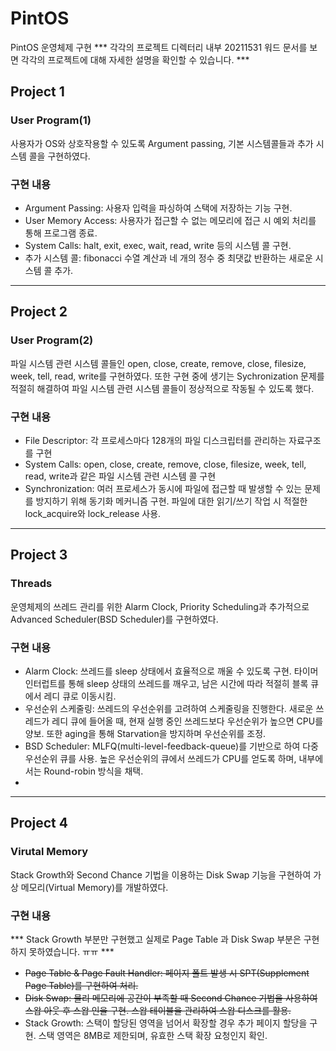 # PintOS
PintOS 운영체제 구현
*** 각각의 프로젝트 디렉터리 내부 20211531 워드 문서를 보면 각각의 프로젝트에 대해 자세한 설명을 확인할 수 있습니다. *** 

## Project 1
### User Program(1)
사용자가 OS와 상호작용할 수 있도록 Argument passing, 기본 시스템콜들과 추가 시스템 콜을 구현하였다.

### 구현 내용
- Argument Passing: 사용자 입력을 파싱하여 스택에 저장하는 기능 구현.
- User Memory Access: 사용자가 접근할 수 없는 메모리에 접근 시 예외 처리를 통해 프로그램 종료.
- System Calls: halt, exit, exec, wait, read, write 등의 시스템 콜 구현.
- 추가 시스템 콜: fibonacci 수열 계산과 네 개의 정수 중 최댓값 반환하는 새로운 시스템 콜 추가.

---

## Project 2
### User Program(2)
파일 시스템 관련 시스템 콜들인 open, close, create, remove, close, filesize, week, tell, read, write를 구현하였다. 또한 구현 중에 생기는 Sychronization 문제를 적절히 해결하여 파일 시스템 관련 시스템 콜들이 정상적으로 작동될 수 있도록 했다.

### 구현 내용
- File Descriptor: 각 프로세스마다 128개의 파일 디스크립터를 관리하는 자료구조를 구현
- System Calls: open, close, create, remove, close, filesize, week, tell, read, write과 같은 파일 시스템 관련 시스템 콜 구현
- Synchronization: 여러 프로세스가 동시에 파일에 접근할 때 발생할 수 있는 문제를 방지하기 위해 동기화 메커니즘 구현. 파일에 대한 읽기/쓰기 작업 시 적절한 lock_acquire와 lock_release 사용.
  
---

## Project 3
### Threads
운영체제의 쓰레드 관리를 위한 Alarm Clock, Priority Scheduling과 추가적으로 Advanced Scheduler(BSD Scheduler)를 구현하였다.

### 구현 내용
- Alarm Clock: 쓰레드를 sleep 상태에서 효율적으로 깨울 수 있도록 구현. 타이머 인터럽트를 통해 sleep 상태의 쓰레드를 깨우고, 남은 시간에 따라 적절히 블록 큐에서 레디 큐로 이동시킴.
- 우선순위 스케줄링: 쓰레드의 우선순위를 고려하여 스케줄링을 진행한다. 새로운 쓰레드가 레디 큐에 들어올 때, 현재 실행 중인 쓰레드보다 우선순위가 높으면 CPU를 양보. 또한 aging을 통해 Starvation을 방지하며 우선순위를 조정.
- BSD Scheduler: MLFQ(multi-level-feedback-queue)를 기반으로 하여 다중 우선순위 큐를 사용. 높은 우선순위의 큐에서 쓰레드가 CPU를 얻도록 하며, 내부에서는 Round-robin 방식을 채택.
- 
---

## Project 4
### Virutal Memory
Stack Growth와 Second Chance 기법을 이용하는 Disk Swap 기능을 구현하여 가상 메모리(Virtual Memory)를 개발하였다.

### 구현 내용
*** Stack Growth 부분만 구현했고 실제로 Page Table 과 Disk Swap 부분은 구현하지 못하였습니다.  ㅠㅠ ***
- ~~Page Table & Page Fault Handler: 페이지 폴트 발생 시 SPT(Supplement Page Table)를 구현하여 처리.~~
- ~~Disk Swap: 물리 메모리에 공간이 부족할 때 Second Chance 기법을 사용하여 스왑 아웃 후 스왑 인을 구현. 스왑 테이블을 관리하여 스왑 디스크를 활용.~~
- Stack Growth: 스택이 할당된 영역을 넘어서 확장할 경우 추가 페이지 할당을 구현. 스택 영역은 8MB로 제한되며, 유효한 스택 확장 요청인지 확인.
